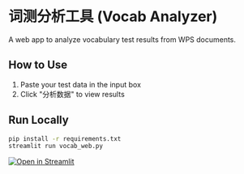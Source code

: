 # 词测分析工具 (Vocab Analyzer)

A web app to analyze vocabulary test results from WPS documents.

## How to Use
1. Paste your test data in the input box
2. Click "分析数据" to view results

## Run Locally
```bash
pip install -r requirements.txt
streamlit run vocab_web.py
```

[![Open in Streamlit](https://static.streamlit.io/badges/streamlit_badge_black_white.svg)](https://SteveJiBoi-vocab-analyzer.streamlit.app/)
